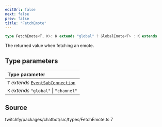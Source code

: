 ```yaml
---
editUrl: false
next: false
prev: false
title: "FetchEmote"
---
```


```ts
type FetchEmote<T, K>: K extends "global" ? GlobalEmote<T> : K extends "channel" ? ChannelEmote<T> : GlobalEmote<T> | ChannelEmote<T>;
```

The returned value when fetching an emote.

## Type parameters

| Type parameter |
| :------ |
| `T` *extends* [`EventSubConnection`](/api/chatbot/enumerations/eventsubconnection/) |
| `K` *extends* `"global"` \| `"channel"` |

## Source

twitchfy/packages/chatbot/src/types/FetchEmote.ts:7
